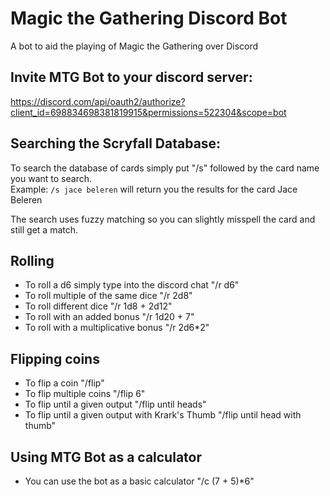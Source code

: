 # Magic the Gathering Discord Bot
A bot to aid the playing of Magic the Gathering over Discord

## Invite MTG Bot to your discord server:
https://discord.com/api/oauth2/authorize?client_id=698834698381819915&permissions=522304&scope=bot

## Searching the Scryfall Database:
To search the database of cards simply put "/s" followed by the card name you want to search.  
Example: `/s jace beleren` will return you the results for the card Jace Beleren

The search uses fuzzy matching so you can slightly misspell the card and still get a match.

## Rolling
- To roll a d6 simply type into the discord chat "/r d6"
- To roll multiple of the same dice "/r 2d8"
- To roll different dice "/r 1d8 + 2d12"
- To roll with an added bonus "/r 1d20 + 7"
- To roll with a multiplicative bonus "/r 2d6*2"

## Flipping coins
- To flip a coin "/flip"  
- To flip multiple coins "/flip 6"
- To flip until a given output "/flip until heads"
- To flip until a given output with Krark's Thumb "/flip until head with thumb"

## Using MTG Bot as a calculator
- You can use the bot as a basic calculator "/c (7 + 5)*6"